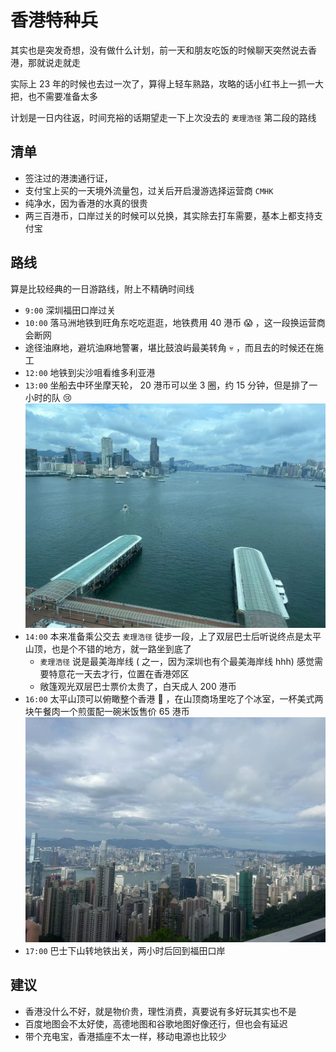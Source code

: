 # 香港特种兵

其实也是突发奇想，没有做什么计划，前一天和朋友吃饭的时候聊天突然说去香港，那就说走就走

实际上 23 年的时候也去过一次了，算得上轻车熟路，攻略的话小红书上一抓一大把，也不需要准备太多

计划是一日内往返，时间充裕的话期望走一下上次没去的 `麦理浩径` 第二段的路线

## 清单

- 签注过的港澳通行证，
- 支付宝上买的一天境外流量包，过关后开启漫游选择运营商 `CMHK`
- 纯净水，因为香港的水真的很贵
- 两三百港币，口岸过关的时候可以兑换，其实除去打车需要，基本上都支持支付宝

## 路线

算是比较经典的一日游路线，附上不精确时间线

- `9:00` 深圳福田口岸过关
- `10:00` 落马洲地铁到旺角东吃吃逛逛，地铁费用 40 港币 😱 ，这一段换运营商会断网
- 途径油麻地，避坑油麻地警署，堪比鼓浪屿最美转角 💀 ，而且去的时候还在施工
- `12:00` 地铁到尖沙咀看维多利亚港
- `13:00` 坐船去中环坐摩天轮， 20 港币可以坐 3 圈，约 15 分钟，但是排了一小时的队 😢
![ 摩天轮看维多利亚港 ](../img/AIA.jpg)
- `14:00` 本来准备乘公交去 `麦理浩径` 徒步一段，上了双层巴士后听说终点是太平山顶，也是个不错的地方，就一路坐到底了
  - `麦理浩径` 说是最美海岸线 ( 之一，因为深圳也有个最美海岸线 hhh) 感觉需要特意花一天去才行，位置在香港郊区
  - 敞篷观光双层巴士票价太贵了，白天成人 200 港币
- `16:00` 太平山顶可以俯瞰整个香港 🙌 ，在山顶商场里吃了个冰室，一杯美式两块午餐肉一个煎蛋配一碗米饭售价 65 港币 
![ 太平山顶 ](../img/HK.jpg)
- `17:00` 巴士下山转地铁出关，两小时后回到福田口岸

## 建议

- 香港没什么不好，就是物价贵，理性消费，真要说有多好玩其实也不是
- 百度地图会不太好使，高德地图和谷歌地图好像还行，但也会有延迟
- 带个充电宝，香港插座不太一样，移动电源也比较少